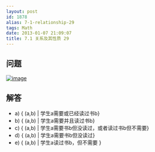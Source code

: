```yaml
---
layout: post
id: 1878
alias: 7-1-relationship-29
tags: Math
date: 2013-01-07 21:09:07
title: 7.1 关系及其性质 29
---
```


## 问题

[![image](http://freewind.me/wp-content/uploads/2013/01/image134.png "image")](http://freewind.me/wp-content/uploads/2013/01/image134.png)

## 解答

*   a)  { (a,b) | 学生a需要或已经读过书b}
*   b) { (a,b) | 学生a需要并且读过书b}
*   c) { (a,b) | 学生a需要书b但没读过，或者读过书b但不需要}
*   d) { (a,b) | 学生a需要书b但没读过}
*   e) { (a,b) | 学生a读过书b，但不需要 }
